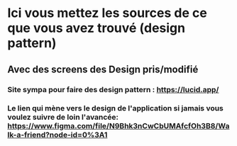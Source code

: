# Ici vous mettez les sources de ce que vous avez trouvé (design pattern)
## Avec des screens des Design pris/modifié

### Site sympa pour faire des design pattern : https://lucid.app/

### Le lien qui mène vers le design de l'application si jamais vous voulez suivre de loin l'avancée: https://www.figma.com/file/N9Bhk3nCwCbUMAfcfOh3B8/Walk-a-friend?node-id=0%3A1
